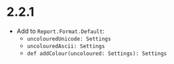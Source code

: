 # 2.2.1

* Add to `Report.Format.Default`:
  * `uncolouredUnicode: Settings`
  * `uncolouredAscii: Settings`
  * `def addColour(uncoloured: Settings): Settings`